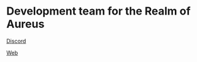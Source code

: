 # Development team for the Realm of Aureus

[Discord](https://discord.gg/PwcFv4tYX8)

[Web](https://store.aureusmc.net/)
